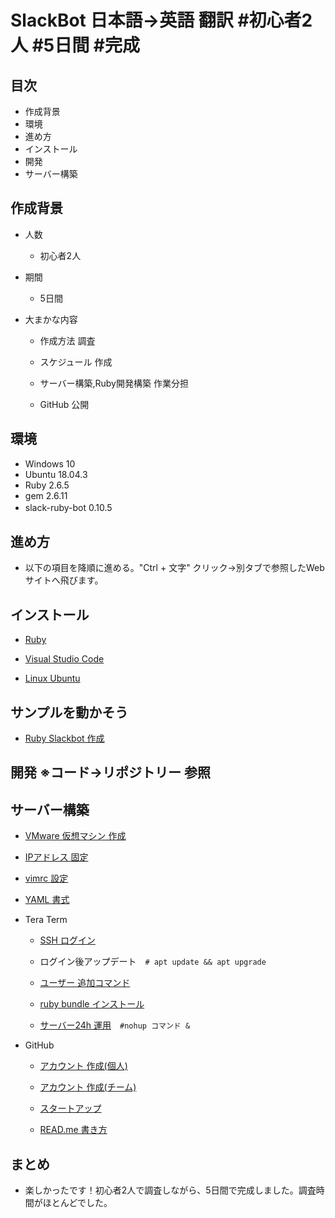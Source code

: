# SlackBot 日本語→英語 翻訳 #初心者2人 #5日間 #完成

## 目次

- 作成背景
- 環境
- 進め方
- インストール
- 開発
- サーバー構築

## 作成背景
 
- 人数

  - 初心者2人

- 期間

  - 5日間

- 大まかな内容

  - 作成方法 調査

  - スケジュール 作成

  - サーバー構築,Ruby開発構築 作業分担

  - GitHub 公開

## 環境

- Windows 10
- Ubuntu 18.04.3
- Ruby 2.6.5
- gem 2.6.11
- slack-ruby-bot 0.10.5 　
   
## 進め方

- 以下の項目を降順に進める。"Ctrl + 文字" クリック→別タブで参照したWebサイトへ飛びます。

## インストール

- <a href ="https://prog-8.com/docs/ruby-env-win">Ruby</a>

- <a href ="https://azure.microsoft.com/ja-jp/products/visual-studio-code/">Visual Studio Code</a>

- <a href ="http://namco.hatenablog.jp/entry/2018/04/28/063059">Linux Ubuntu</a>

## サンプルを動かそう

- <a href ="https://hawksnowlog.blogspot.com/2017/12/create-slack-bot-with-ruby.html">Ruby Slackbot 作成</a>

## 開発 ※コード→リポジトリー 参照

## サーバー構築

  - <a href ="http://namco.hatenablog.jp/entry/2018/04/28/063059">VMware 仮想マシン 作成</a>

  - <a href ="https://www.yokoweb.net/2018/05/09/ubuntu18-network-fix-ip-address/">IPアドレス 固定</a>

  - <a href ="https://qiita.com/iwaseasahi/items/0b2da68269397906c14c">vimrc 設定</a>

  - <a href ="https://magazine.rubyist.net/articles/0009/0009-YAML.html">YAML 書式</a>  

- Tera Term

  - <a href ="https://aquarius-train.hatenablog.com/entry/SSH%E3%81%AE%E8%A8%AD%E5%AE%9A%E6%89%8B%E9%A0%86%28Ubuntu18_04%29%E3%81%A8Windows%E3%81%8B%E3%82%89%E3%81%AE%E3%82%A2%E3%82%AF%E3%82%BB%E3%82%B9%E7%A2%BA%E8%AA%8D%E6%89%8B%E9%A0%86">SSH ログイン</a>

  - ログイン後アップデート　`# apt update && apt upgrade`

  - <a href ="https://qiita.com/RYOSKATE/items/81b564b2ab281ec7f27d">ユーザー 追加コマンド</a>

  -  <a href ="https://qiita.com/banjo_kazui/items/b7f51dee80962421d628">ruby bundle インストール</a>

  - <a href ="https://www.atmarkit.co.jp/ait/articles/1708/24/news022.html">サーバー24h 運用</a>　`#nohup コマンド &`

   
- GitHub

  - <a href ="https://qiita.com/okumurakengo/items/848f7177765cf25fcde0">アカウント 作成(個人)</a>

  - <a href ="http://pheromone.hatenablog.com/entry/2015/05/27/154048">アカウント 作成(チーム)</a>

  - <a href ="https://techacademy.jp/magazine/6235">スタートアップ</a>

  - <a href ="https://cpp-learning.com/readme/">READ.me 書き方</a>

## まとめ

- 楽しかったです！初心者2人で調査しながら、5日間で完成しました。調査時間がほとんどでした。
